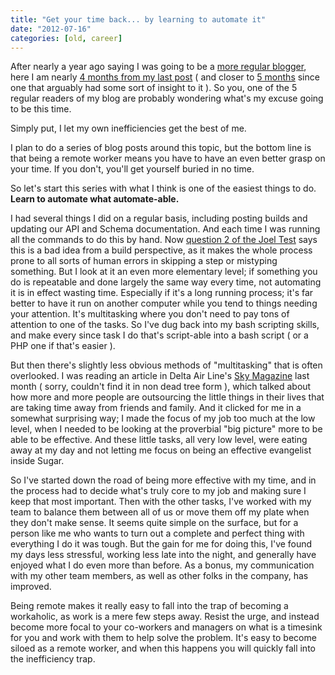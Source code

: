 ```yaml
---
title: "Get your time back... by learning to automate it"
date: "2012-07-16"
categories: [old, career]
---
```


After nearly a year ago saying I was going to be a [more regular blogger](http://jmertic.wordpress.com/2011/08/25/hey-didnt-you-use-to-blog/ "“Hey, didn’t you use to blog?”"), here I am nearly [4 months from my last post](http://jmertic.wordpress.com/2012/03/20/a-few-more-conferences-ill-be-at-soon/ "A few more conferences I’ll be at soon…") ( and closer to [5 months](http://jmertic.wordpress.com/2012/02/23/working-successful-outside-the-cube-a-redux/ "Working successful outside the cube, a redux") since one that arguably had some sort of insight to it ). So you, one of the 5 regular readers of my blog are probably wondering what's my excuse going to be this time.

Simply put, I let my own inefficiencies get the best of me.

I plan to do a series of blog posts around this topic, but the bottom line is that being a remote worker means you have to have an even better grasp on your time. If you don't, you'll get yourself buried in no time.

So let's start this series with what I think is one of the easiest things to do. **Learn to automate what automate-able.**

I had several things I did on a regular basis, including posting builds and updating our API and Schema documentation. And each time I was running all the commands to do this by hand. Now [question 2 of the Joel Test](http://www.joelonsoftware.com/articles/fog0000000043.html) says this is a bad idea from a build perspective, as it makes the whole process prone to all sorts of human errors in skipping a step or mistyping something. But I look at it an even more elementary level; if something you do is repeatable and done largely the same way every time, not automating it is in effect wasting time. Especially if it's a long running process; it's far better to have it run on another computer while you tend to things needing your attention. It's multitasking where you don't need to pay tons of attention to one of the tasks. So I've dug back into my bash scripting skills, and make every since task I do that's script-able into a bash script ( or a PHP one if that's easier ).

But then there's slightly less obvious methods of "multitasking" that is often overlooked. I was reading an article in Delta Air Line's [Sky Magazine](http://deltaskymag.delta.com) last month ( sorry, couldn't find it in non dead tree form ), which talked about how more and more people are outsourcing the little things in their lives that are taking time away from friends and family. And it clicked for me in a somewhat surprising way; I made the focus of my job too much at the low level, when I needed to be looking at the proverbial "big picture" more to be able to be effective. And these little tasks, all very low level, were eating away at my day and not letting me focus on being an effective evangelist inside Sugar.

So I've started down the road of being more effective with my time, and in the process had to decide what's truly core to my job and making sure I keep that most important. Then with the other tasks, I've worked with my team to balance them between all of us or move them off my plate when they don't make sense. It seems quite simple on the surface, but for a person like me who wants to turn out a complete and perfect thing with everything I do it was tough. But the gain for me for doing this, I've found my days less stressful, working less late into the night, and generally have enjoyed what I do even more than before. As a bonus, my communication with my other team members, as well as other folks in the company, has improved.

Being remote makes it really easy to fall into the trap of becoming a workaholic, as work is a mere few steps away. Resist the urge, and instead become more focal to your co-workers and managers on what is a timesink for you and work with them to help solve the problem. It's easy to become siloed as a remote worker, and when this happens you will quickly fall into the inefficiency trap.
